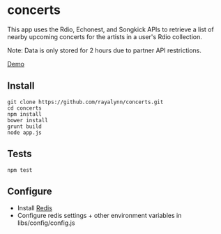 concerts
========

This app uses the Rdio, Echonest, and Songkick APIs to retrieve a list of 
nearby upcoming concerts for the artists in a user's Rdio collection.

Note: Data is only stored for 2 hours due to partner API restrictions.

[Demo](http://concerts.bitfraggle.com)

## Install
```
git clone https://github.com/rayalynn/concerts.git
cd concerts
npm install
bower install
grunt build
node app.js
```

## Tests
```
npm test
```

## Configure 
* Install [Redis](http://redis.io/)
* Configure redis settings + other environment variables in libs/config/config.js
